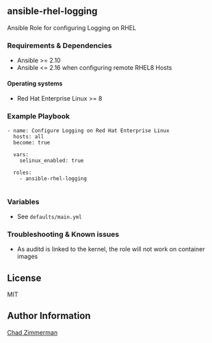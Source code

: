 ansible-rhel-logging
--------------------

Ansible Role for configuring Logging on RHEL

### Requirements & Dependencies
- Ansible >= 2.10
- Ansible <= 2.16 when configuring remote RHEL8 Hosts

#### Operating systems
- Red Hat Enterprise Linux >= 8

### Example Playbook
```
- name: Configure Logging on Red Hat Enterprise Linux
  hosts: all
  become: true

  vars:
    selinux_enabled: true
  
  roles:
    - ansible-rhel-logging
  
```

### Variables
- See `defaults/main.yml`

### Troubleshooting & Known issues

- As auditd is linked to the kernel, the role will not work on container images

License
-------
MIT

Author Information
------------------

[Chad Zimmerman](https://github.com/PrymalInstynct)